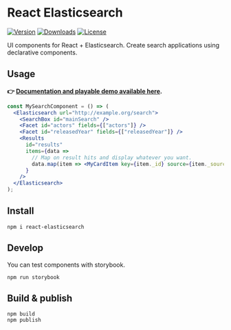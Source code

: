 # React Elasticsearch

[![Version](https://img.shields.io/npm/v/react-elasticsearch.svg)](https://npmjs.org/package/react-elasticsearch)
[![Downloads](https://img.shields.io/npm/dt/react-elasticsearch.svg)](https://npmjs.org/package/react-elasticsearch)
[![License](https://img.shields.io/npm/l/react-elasticsearch.svg)](https://github.com/rap2hpoutre/react-elasticsearch/blob/master/package.json)

UI components for React + Elasticsearch. Create search applications using declarative components.
## Usage
**👉 [Documentation and playable demo available here](https://react-elasticsearch.raph.site/).**

```jsx
const MySearchComponent = () => (
  <Elasticsearch url="http://example.org/search">
    <SearchBox id="mainSearch" />
    <Facet id="actors" fields={["actors"]} />
    <Facet id="releasedYear" fields={["releasedYear"]} />
    <Results
      id="results"
      items={data =>
        // Map on result hits and display whatever you want.
        data.map(item => <MyCardItem key={item._id} source={item._source} />)
      }
    />
  </Elasticsearch>
);
```

## Install

```
npm i react-elasticsearch
```

## Develop

You can test components with storybook.

```
npm run storybook
```

## Build & publish

```
npm build
npm publish
```

